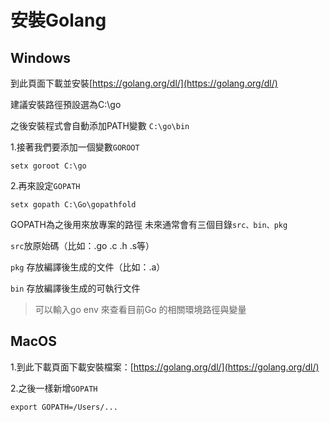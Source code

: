 # 安裝Golang

## Windows

到此頁面下載並安裝[https://golang.org/dl/](https://golang.org/dl/)

建議安裝路徑預設選為C:\go

之後安裝程式會自動添加PATH變數 `C:\go\bin`

1.接著我們要添加一個變數`GOROOT`

```text
setx goroot C:\go
```

2.再來設定`GOPATH`

```text
setx gopath C:\Go\gopathfold
```

GOPATH為之後用來放專案的路徑 未來通常會有三個目錄`src、bin、pkg`

`src`放原始碼（比如：.go .c .h .s等）

`pkg` 存放編譯後生成的文件（比如：.a）

`bin` 存放編譯後生成的可執行文件

> 可以輸入go env 來查看目前Go 的相關環境路徑與變量

## MacOS

1.到此下載頁面下載安裝檔案：[https://golang.org/dl/](https://golang.org/dl/)

2.之後一樣新增`GOPATH`

```text
export GOPATH=/Users/...
```

